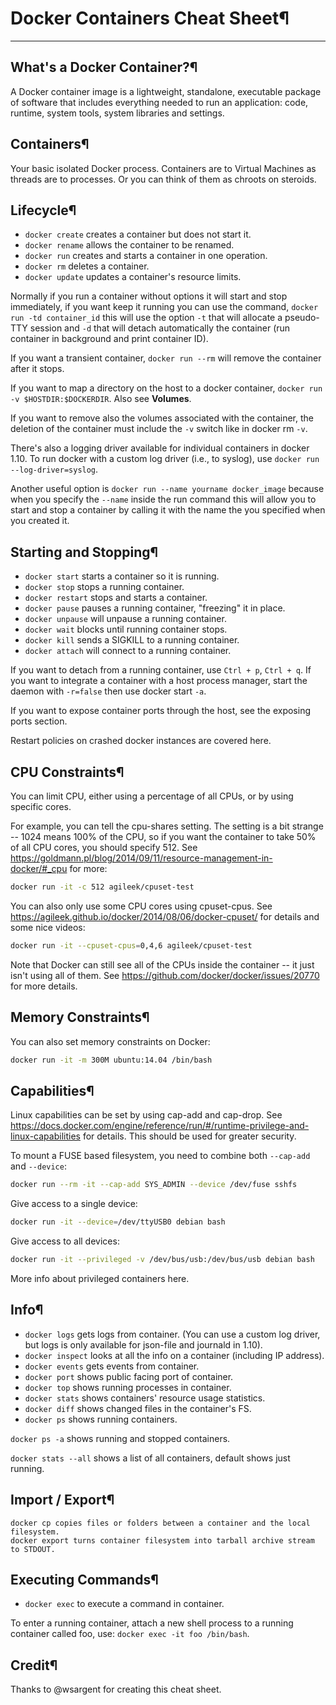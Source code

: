 # Docker Containers Cheat Sheet¶
---

## What's a Docker Container?¶

A Docker container image is a lightweight, standalone, executable package of software that includes everything needed to run an application: code, runtime, system tools, system libraries and settings.

## Containers¶

Your basic isolated Docker process. Containers are to Virtual Machines as threads are to processes. Or you can think of them as chroots on steroids.

## Lifecycle¶

-  `docker create` creates a container but does not start it.
-  `docker rename` allows the container to be renamed.
-  `docker run` creates and starts a container in one operation.
-  `docker rm` deletes a container.
-  `docker update` updates a container's resource limits.

Normally if you run a container without options it will start and stop immediately, if you want keep it running you can use the command, `docker run -td container_id` this will use the option `-t` that will allocate a pseudo-TTY session and `-d` that will detach automatically the container (run container in background and print container ID).

If you want a transient container, `docker run --rm` will remove the container after it stops.

If you want to map a directory on the host to a docker container, `docker run -v $HOSTDIR:$DOCKERDIR`. Also see **Volumes**.

If you want to remove also the volumes associated with the container, the deletion of the container must include the `-v` switch like in docker rm `-v`.

There's also a logging driver available for individual containers in docker 1.10. To run docker with a custom log driver (i.e., to syslog), use `docker run --log-driver=syslog`.

Another useful option is `docker run --name yourname docker_image` because when you specify the `--name` inside the run command this will allow you to start and stop a container by calling it with the name the you specified when you created it.

## Starting and Stopping¶

- `docker start` starts a container so it is running.
- `docker stop` stops a running container.
- `docker restart` stops and starts a container.
- `docker pause` pauses a running container, "freezing" it in place.
- `docker unpause` will unpause a running container.
- `docker wait` blocks until running container stops.
- `docker kill` sends a SIGKILL to a running container.
- `docker attach` will connect to a running container.

If you want to detach from a running container, use `Ctrl + p`, `Ctrl + q`. If you want to integrate a container with a host process manager, start the daemon with `-r=false` then use docker start `-a`.

If you want to expose container ports through the host, see the exposing ports section.

Restart policies on crashed docker instances are covered here.

## CPU Constraints¶

You can limit CPU, either using a percentage of all CPUs, or by using specific cores.

For example, you can tell the cpu-shares setting. The setting is a bit strange -- 1024 means 100% of the CPU, so if you want the container to take 50% of all CPU cores, you should specify 512. See https://goldmann.pl/blog/2014/09/11/resource-management-in-docker/#_cpu for more:

```bash
docker run -it -c 512 agileek/cpuset-test
```
You can also only use some CPU cores using cpuset-cpus. See https://agileek.github.io/docker/2014/08/06/docker-cpuset/ for details and some nice videos:
```bash
docker run -it --cpuset-cpus=0,4,6 agileek/cpuset-test
```
Note that Docker can still see all of the CPUs inside the container -- it just isn't using all of them. See https://github.com/docker/docker/issues/20770 for more details.

## Memory Constraints¶

You can also set memory constraints on Docker:

```bash
docker run -it -m 300M ubuntu:14.04 /bin/bash
```
## Capabilities¶

Linux capabilities can be set by using cap-add and cap-drop. See https://docs.docker.com/engine/reference/run/#/runtime-privilege-and-linux-capabilities for details. This should be used for greater security.

To mount a FUSE based filesystem, you need to combine both `--cap-add` and `--device`:
```bash
docker run --rm -it --cap-add SYS_ADMIN --device /dev/fuse sshfs
```
Give access to a single device:
```bash
docker run -it --device=/dev/ttyUSB0 debian bash
```
Give access to all devices:
```bash
docker run -it --privileged -v /dev/bus/usb:/dev/bus/usb debian bash
```
More info about privileged containers here.

## Info¶

- `docker logs` gets logs from container. (You can use a custom log driver, but logs is only available for json-file and journald in 1.10).
- `docker inspect` looks at all the info on a container (including IP address).
- `docker events` gets events from container.
- `docker port` shows public facing port of container.
- `docker top` shows running processes in container.
- `docker stats` shows containers' resource usage statistics.
- `docker diff` shows changed files in the container's FS.
- `docker ps` shows running containers.

`docker ps -a` shows running and stopped containers.

`docker stats --all` shows a list of all containers, default shows just running.

## Import / Export¶

    docker cp copies files or folders between a container and the local filesystem.
    docker export turns container filesystem into tarball archive stream to STDOUT.

## Executing Commands¶

- `docker exec` to execute a command in container.

To enter a running container, attach a new shell process to a running container called foo, use: `docker exec -it foo /bin/bash`.

## Credit¶

Thanks to @wsargent for creating this cheat sheet.
